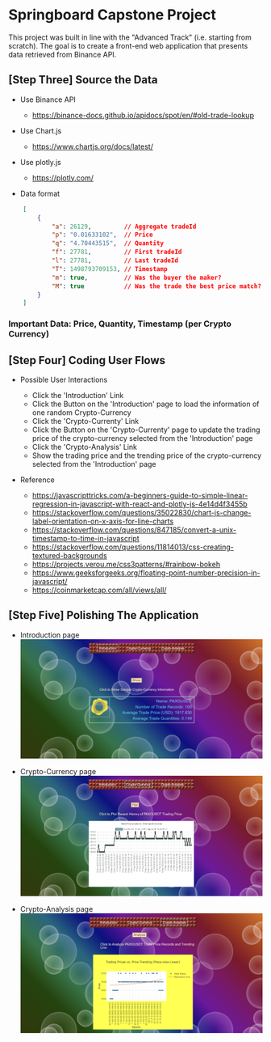 # Springboard Capstone Project

This project was built in line with the "Advanced Track" (i.e. starting from scratch). The goal is to create a front-end web application that presents data retrieved from Binance API.

## [Step Three] Source the Data

* Use Binance API
    - https://binance-docs.github.io/apidocs/spot/en/#old-trade-lookup
* Use Chart.js
    - https://www.chartjs.org/docs/latest/
* Use plotly.js
    - https://plotly.com/

* Data format 

```json
    [
        {
            "a": 26129,         // Aggregate tradeId
            "p": "0.01633102",  // Price
            "q": "4.70443515",  // Quantity
            "f": 27781,         // First tradeId
            "l": 27781,         // Last tradeId
            "T": 1498793709153, // Timestamp
            "m": true,          // Was the buyer the maker?
            "M": true           // Was the trade the best price match?
        }
    ]

  ```

### Important Data: Price, Quantity, Timestamp (per Crypto Currency)

## [Step Four] Coding User Flows

* Possible User Interactions
    - Click the 'Introduction' Link
    - Click the Button on the 'Introduction' page to load the information of one random Crypto-Currency
    - Click the 'Crypto-Currenty' Link
    - Click the Button on the 'Crypto-Currenty' page to update the trading price of the crypto-currency selected from the 'Introduction' page
    - Click the 'Crypto-Analysis' Link
    - Show the trading price and the trending price of the crypto-currency selected from the 'Introduction' page  

* Reference
    - https://javascripttricks.com/a-beginners-guide-to-simple-linear-regression-in-javascript-with-react-and-plotly-js-4e14d4f3455b
    - https://stackoverflow.com/questions/35022830/chart-js-change-label-orientation-on-x-axis-for-line-charts
    - https://stackoverflow.com/questions/847185/convert-a-unix-timestamp-to-time-in-javascript
    - https://stackoverflow.com/questions/11814013/css-creating-textured-backgrounds
    - https://projects.verou.me/css3patterns/#rainbow-bokeh
    - https://www.geeksforgeeks.org/floating-point-number-precision-in-javascript/
    - https://coinmarketcap.com/all/views/all/
                
                    


## [Step Five] Polishing The Application    
- Introduction page
![Introduction, snapshot][def1]

- Crypto-Currency page
![Currency, snapshot][def2]

- Crypto-Analysis page
![Analysis, snapshot][def3]

[def1]:snapshot_intro_rev01.png 
[def2]:snapshot_currency_rev01.png
[def3]:snapshot_analysis_rev01.png  